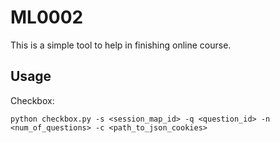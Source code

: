 # ML0002
This is a simple tool to help in finishing online course.
## Usage
Checkbox:
```
python checkbox.py -s <session_map_id> -q <question_id> -n <num_of_questions> -c <path_to_json_cookies>
```

